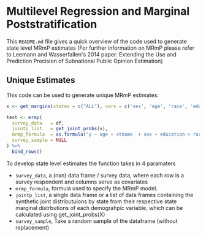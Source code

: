 # Multilevel Regression and Marginal Poststratification

This `README.md` file gives a quick overview of the code used to generate state level MRmP estimates (For further information on MRmP please refer to Leemann and Wasserfallen's 2014 paper: Extending the Use and Prediction Precision of Subnational Public Opinion Estimation)

## Unique Estimates
This code can be used to generate unique MRmP estimates: 
``` r 
x <- get_margins(states = c("ALL"), vars = c('sex', 'age', 'race', 'education')) 

test <- mrmp(
  survey_data   = df,
  jointp_list   = get_joint_probs(x),
  mrmp_formula  = as.formula("y ~ age + stname  + sex + education + race"),
  survey_sample = NULL
) %>% 
  bind_rows()
```
To develop state level estimates the function takes in 4 paramaters

  - `survey_data`, a (nxn) data frame / survey data, where each row is a survey respondent and columns serve as covariates
  - `mrmp_formula`, formula used to specify the MRmP model.
  - `jointp_list`, a single data frame or a list of data frames containing the synthetic joint distributuions by state from their respective state marginal distrbutions of each demograhpic variable, which can be calculated using get_joint_probs(X)
  - `survey_sample`, Take a random sample of the dataframe (without replacement) 


